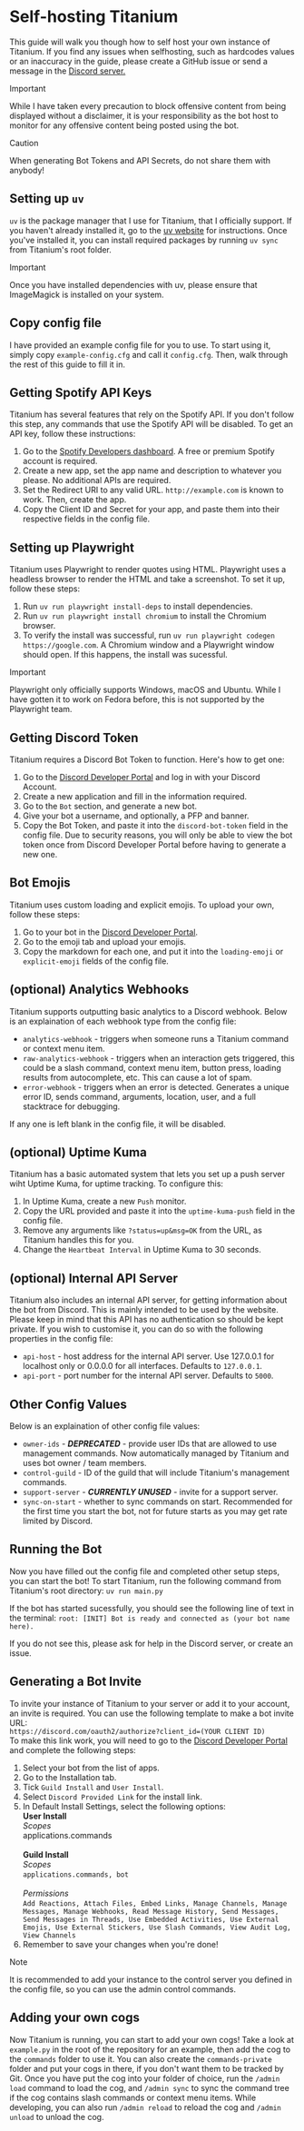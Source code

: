 # Self-hosting Titanium

This guide will walk you though how to self host your own instance of Titanium. If you find any issues when selfhosting, such as hardcodes values or an inaccuracy in the guide, please create a GitHub issue or send a message in the [Discord server.](https://titaniumbot.me/server)

> [!IMPORTANT]
> While I have taken every precaution to block offensive content from being displayed without a disclaimer, it is your responsibility as the bot host to monitor for any offensive content being posted using the bot.

> [!CAUTION]
> When generating Bot Tokens and API Secrets, do not share them with anybody!

## Setting up `uv`

`uv` is the package manager that I use for Titanium, that I officially support. If you haven't already installed it, go to the [uv website](https://docs.astral.sh/uv/#installation) for instructions. Once you've installed it, you can install required packages by running `uv sync` from Titanium's root folder.

> [!IMPORTANT]
> Once you have installed dependencies with uv, please ensure that ImageMagick is installed on your system.

## Copy config file

I have provided an example config file for you to use. To start using it, simply copy `example-config.cfg` and call it `config.cfg`. Then, walk through the rest of this guide to fill it in.

## Getting Spotify API Keys

Titanium has several features that rely on the Spotify API. If you don't follow this step, any commands that use the Spotify API will be disabled. To get an API key, follow these instructions:

1. Go to the [Spotify Developers dashboard](https://developer.spotify.com/dashboard). A free or premium Spotify account is required.
2. Create a new app, set the app name and description to whatever you please.  No additional APIs are required.
3. Set the Redirect URI to any valid URL. `http://example.com` is known to work. Then, create the app.
4. Copy the Client ID and Secret for your app, and paste them into their respective fields in the config file.

## Setting up Playwright

Titanium uses Playwright to render quotes using HTML. Playwright uses a headless browser to render the HTML and take a screenshot. To set it up, follow these steps:

1. Run `uv run playwright install-deps` to install dependencies.
2. Run `uv run playwright install chromium` to install the Chromium browser.
3. To verify the install was successful, run `uv run playwright codegen https://google.com`. A Chromium window and a Playwright window should open. If this happens, the install was sucessful.

> [!IMPORTANT]
> Playwright only officially supports Windows, macOS and Ubuntu. While I have gotten it to work on Fedora before, this is not supported by the Playwright team.

## Getting Discord Token

Titanium requires a Discord Bot Token to function. Here's how to get one:

1. Go to the [Discord Developer Portal](https://discord.com/developers/applications) and log in with your Discord Account.
2. Create a new application and fill in the information required.
3. Go to the `Bot` section, and generate a new bot.
4. Give your bot a username, and optionally, a PFP and banner.
5. Copy the Bot Token, and paste it into the `discord-bot-token` field in the config file. Due to security reasons, you will only be able to view the bot token once from Discord Developer Portal before having to generate a new one.

## Bot Emojis

Titanium uses custom loading and explicit emojis. To upload your own, follow these steps:

1. Go to your bot in the [Discord Developer Portal](https://discord.com/developers/applications).
2. Go to the emoji tab and upload your emojis.
3. Copy the markdown for each one, and put it into the `loading-emoji` or `explicit-emoji` fields of the config file.

## (optional) Analytics Webhooks

Titanium supports outputting basic analytics to a Discord webhook. Below is an explaination of each webhook type from the config file:

- `analytics-webhook` - triggers when someone runs a Titanium command or context menu item.
- `raw-analytics-webhook` - triggers when an interaction gets triggered, this could be a slash command, context menu item, button press, loading results from autocomplete, etc. This can cause a lot of spam.
- `error-webhook` - triggers when an error is detected. Generates a unique error ID, sends command, arguments, location, user, and a full stacktrace for debugging.

If any one is left blank in the config file, it will be disabled.

## (optional) Uptime Kuma

Titanium has a basic automated system that lets you set up a push server wiht Uptime Kuma, for uptime tracking. To configure this:

1. In Uptime Kuma, create a new `Push` monitor.
2. Copy the URL provided and paste it into the `uptime-kuma-push` field in the config file.
3. Remove any arguments like `?status=up&msg=OK` from the URL, as Titanium handles this for you.
4. Change the `Heartbeat Interval` in Uptime Kuma to 30 seconds.

## (optional) Internal API Server

Titanium also includes an internal API server, for getting information about the bot from Discord. This is mainly intended to be used by the website. Please keep in mind that this API has no authentication so should be kept private. If you wish to customise it, you can do so with the following properties in the config file:

- `api-host` -  host address for the internal API server. Use 127.0.0.1 for localhost only or 0.0.0.0 for all interfaces. Defaults to `127.0.0.1`.
- `api-port` - port number for the internal API server. Defaults to `5000`.

## Other Config Values

Below is an explaination of other config file values:

- `owner-ids` - ***DEPRECATED*** - provide user IDs that are allowed to use management commands. Now automatically managed by Titanium and uses bot owner / team members.
- `control-guild` - ID of the guild that will include Titanium's management commands.
- `support-server` - ***CURRENTLY UNUSED*** - invite for a support server.
- `sync-on-start` - whether to sync commands on start. Recommended for the first time you start the bot, not for future starts as you may get rate limited by Discord.

## Running the Bot

Now you have filled out the config file and completed other setup steps, you can start the bot! To start Titanium, run the following command from Titanium's root directory:
`uv run main.py`

If the bot has started sucessfully, you should see the following line of text in the terminal:
`root: [INIT] Bot is ready and connected as (your bot name here).`

If you do not see this, please ask for help in the Discord server, or create an issue.

## Generating a Bot Invite

To invite your instance of Titanium to your server or add it to your account, an invite is required. You can use the following template to make a bot invite URL:\
`https://discord.com/oauth2/authorize?client_id=(YOUR CLIENT ID)`\
To make this link work, you will need to go to the [Discord Developer Portal](https://discord.dev/) and complete the following steps:

1. Select your bot from the list of apps.
2. Go to the Installation tab.
3. Tick `Guild Install` and `User Install`.
4. Select `Discord Provided Link` for the install link.
5. In Default Install Settings, select the following options:\
**User Install**\
*Scopes*\
applications.commands
\
\
**Guild Install**\
*Scopes*\
`applications.commands, bot`
\
\
*Permissions*\
`Add Reactions, Attach Files, Embed Links, Manage Channels, Manage Messages, Manage Webhooks, Read Message History, Send Messages, Send Messages in Threads, Use Embedded Activities, Use External Emojis, Use External Stickers, Use Slash Commands, View Audit Log, View Channels`
6. Remember to save your changes when you're done!

> [!NOTE]
> It is recommended to add your instance to the control server you defined in the config file, so you can use the admin control commands.

## Adding your own cogs

Now Titanium is running, you can start to add your own cogs! Take a look at `example.py` in the root of the repository for an example, then add the cog to the `commands` folder to use it. You can also create the `commands-private` folder and put your cogs in there, if you don't want them to be tracked by Git. Once you have put the cog into your folder of choice, run the `/admin load` command to load the cog, and `/admin sync` to sync the command tree if the cog contains slash commands or context menu items. While developing, you can also run `/admin reload` to reload the cog and `/admin unload` to unload the cog.
